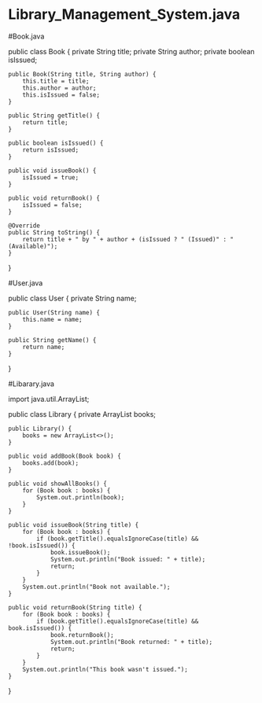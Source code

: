 # Library_Management_System.java

#Book.java

public class Book {
    private String title;
    private String author;
    private boolean isIssued;

    public Book(String title, String author) {
        this.title = title;
        this.author = author;
        this.isIssued = false;
    }

    public String getTitle() {
        return title;
    }

    public boolean isIssued() {
        return isIssued;
    }

    public void issueBook() {
        isIssued = true;
    }

    public void returnBook() {
        isIssued = false;
    }

    @Override
    public String toString() {
        return title + " by " + author + (isIssued ? " (Issued)" : " (Available)");
    }
}


#User.java

public class User {
    private String name;

    public User(String name) {
        this.name = name;
    }

    public String getName() {
        return name;
    }
}

#Libarary.java

import java.util.ArrayList;

public class Library {
    private ArrayList<Book> books;

    public Library() {
        books = new ArrayList<>();
    }

    public void addBook(Book book) {
        books.add(book);
    }

    public void showAllBooks() {
        for (Book book : books) {
            System.out.println(book);
        }
    }

    public void issueBook(String title) {
        for (Book book : books) {
            if (book.getTitle().equalsIgnoreCase(title) && !book.isIssued()) {
                book.issueBook();
                System.out.println("Book issued: " + title);
                return;
            }
        }
        System.out.println("Book not available.");
    }

    public void returnBook(String title) {
        for (Book book : books) {
            if (book.getTitle().equalsIgnoreCase(title) && book.isIssued()) {
                book.returnBook();
                System.out.println("Book returned: " + title);
                return;
            }
        }
        System.out.println("This book wasn't issued.");
    }
}

